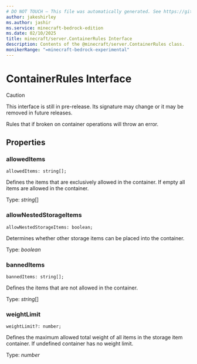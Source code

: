 ```yaml
---
# DO NOT TOUCH — This file was automatically generated. See https://github.com/mojang/minecraftapidocsgenerator to modify descriptions, examples, etc.
author: jakeshirley
ms.author: jashir
ms.service: minecraft-bedrock-edition
ms.date: 02/10/2025
title: minecraft/server.ContainerRules Interface
description: Contents of the @minecraft/server.ContainerRules class.
monikerRange: "=minecraft-bedrock-experimental"
---
```

# ContainerRules Interface

> [!CAUTION]
> This interface is still in pre-release.  Its signature may change or it may be removed in future releases.

Rules that if broken on container operations will throw an error.

## Properties

### **allowedItems**
`allowedItems: string[];`

Defines the items that are exclusively allowed in the container. If empty all items are allowed in the container.

Type: *string*[]

### **allowNestedStorageItems**
`allowNestedStorageItems: boolean;`

Determines whether other storage items can be placed into the container.

Type: *boolean*

### **bannedItems**
`bannedItems: string[];`

Defines the items that are not allowed in the container.

Type: *string*[]

### **weightLimit**
`weightLimit?: number;`

Defines the maximum allowed total weight of all items in the storage item container. If undefined container has no weight limit.

Type: *number*
